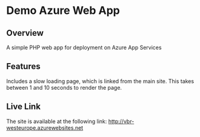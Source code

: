 # Demo Azure Web App
## Overview
A simple PHP web app for deployment on Azure App Services
## Features
Includes a slow loading page, which is linked from the main site. This takes between 1 and 10 seconds to render the page.
## Live Link
The site is available at the following link:
http://vbr-westeurope.azurewebsites.net
